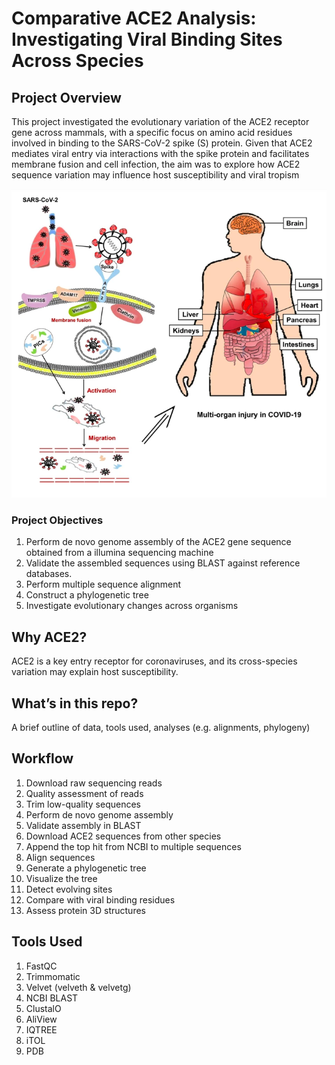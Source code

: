 # Comparative ACE2 Analysis: Investigating Viral Binding Sites Across Species 

## Project Overview 
This project investigated the evolutionary variation of the ACE2 receptor gene across mammals, with a specific focus on amino acid residues involved in binding to the SARS-CoV-2 spike (S) protein. Given that ACE2 mediates viral entry via interactions with the spike protein and facilitates membrane fusion and cell infection, the aim was to explore how ACE2 sequence variation may influence host susceptibility and viral tropism


![ACE2 and COVID-19](images/ACE2_pathway.png)

### Project Objectives
1. Perform de novo genome assembly of the ACE2 gene sequence obtained from a illumina sequencing machine
2. Validate the assembled sequences using BLAST against reference databases.
3. Perform multiple sequence alignment
4. Construct a phylogenetic tree
5. Investigate evolutionary changes across organisms

## Why ACE2?
ACE2 is a key entry receptor for coronaviruses, and its cross-species variation may explain host susceptibility.

## What’s in this repo?
A brief outline of data, tools used, analyses (e.g. alignments, phylogeny)

## Workflow
1. Download raw sequencing reads
2. Quality assessment of reads
3. Trim low-quality sequences
4. Perform de novo genome assembly
5. Validate assembly in BLAST
6. Download ACE2 sequences from other species
7. Append the top hit from NCBI to multiple sequences
8. Align sequences
9. Generate a phylogenetic tree
10. Visualize the tree
11. Detect evolving sites
14. Compare with viral binding residues
15. Assess protein 3D structures

## Tools Used
1. FastQC
2. Trimmomatic
3. Velvet (velveth & velvetg)
4. NCBI BLAST
5. ClustalO
6. AliView
7. IQTREE
8. iTOL
9. PDB

